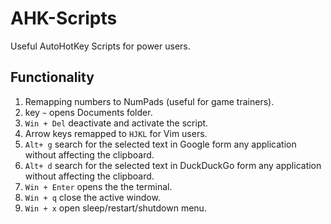 # AHK-Scripts
Useful AutoHotKey Scripts for power users. 


## Functionality

1. Remapping  numbers to NumPads (useful for game trainers).
2. key `~` opens Documents folder.
3. `Win + Del` deactivate and activate the script.
4. Arrow keys remapped to `HJKL` for Vim users.
5. `Alt+ g` search for the selected text in Google form any application without affecting the clipboard.
6. `Alt+ d` search for the selected text in DuckDuckGo form any application without affecting the clipboard.
7. `Win + Enter` opens the the terminal.
8. `Win + q` close the active window.
9. `Win + x` open sleep/restart/shutdown menu.